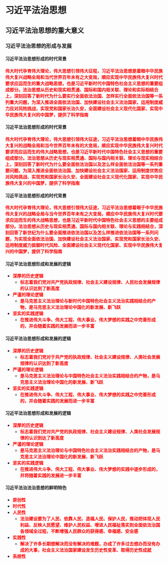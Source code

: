 # 习近平法治思想

## 习近平法治思想的重大意义

### 习近平法治思想的形成与发展

#### 习近平法治思想形成的时代背景

<strong style="color: red;">伟大时代孕育伟大理论，伟大思想引领伟大征程，习近平法治思想是着眼中华民族伟大复兴战略全局和当代世界百年未有之大变局，顺应实现中华民族伟大复兴时代要求应运而生的重大战略思想，也是习近平新时代中国特色社会主义思想的重要组成部分。法治思想从历史和现实相贯通、国际和国内相关联、理论和实际相结合上，深刻回答了新时代为什么要实行全面依法治国、怎样实行全面依法治国等一系列重大问题，为深入推进全面依法治国、加快建设社会主义法治国家，运用制度威力应对风险挑战，实现党和国家长治久安，全面建设社会主义现代化国家、实现中华民族伟大复兴的中国梦，提供了科学指南</strong>

#### 习近平法治思想形成的时代背景
<strong style="color: red;">伟大时代孕育伟大理论，伟大思想引领伟大征途，习近平法治思想着眼中华民族伟大复兴的战略全局和当今世界百年未有的大变局，顺应实现中华民族伟大复兴时代要求而应运而生的伟大战略思想，也是习近平新时代中国特色社会主义思想的重要组成部分。法治思想从历史与现实相贯通、国际与国内相关联、理论与现实相结合上，深刻回答了新时代为什么要全面依法治国以及怎么样全面依法治国等一系列重要问题，为深入推进全面依法治国、加快建设社会主义法治国家、运用制度优势应对风险挑战、实现党和国家长治久安、全面建设社会主义现代化国家、实现中华民族伟大复兴的中国梦，提供了科学指南</strong>

#### 习近平法治思想形成的时代背景

<strong style="color: red;">伟大时代孕育伟大理论，伟大思想引领伟大征途，习近平法治思想着眼于中华民族伟大复兴的战略全局与当今世界百年未有之大变局，顺应中华民族伟大复兴时代要求应运而生的伟大战略思想，也是习近平新时代中国特色社会主义思想的主要组成部分。法治思想从历史与现实相贯通、国际与国内相关联、理论与实践相结合，深刻回答了新世纪为什么要全面推进依法治国以及怎么样推进依法治国等一系列问题，为实现全面依法治国、加快建设社会主义法治国家、实现党和国家长治久安、运用制度威力抵御时代风险、全面建设社会主义现代化国家、实现中华民族伟大复兴的中国梦，提供了科学指南</strong>

#### 习近平法治思想形成和发展的逻辑
- <strong style="color: red;">深厚的历史逻辑</strong>
  - <strong style="color: red;">标志着我们党对共产党执政规律、社会主义建设规律、人民社会发展规律的认识达到了新高度</strong>
- <strong style="color: red;">严谨的理论逻辑</strong>
  - <strong style="color: red;">是马克思主义法治理论与新时代中国特色社会主义法治实践相结合的产物，是马克思主义法治理论中国化的新发展、新飞跃</strong>
- <strong style="color: red;">坚实的实践逻辑</strong>
  - <strong style="color: red;">在推进伟大斗争、伟大工程、伟大事业、伟大梦想的实践之中完善形成的，并会随着实践的发展而进一步丰富</strong>

#### 习近平法治思想形成和发展的逻辑
- <strong style="color: red;">深厚的历史逻辑</strong>
  - <strong style="color: red;">标志着我们党对于共产党的执政规律、社会主义建设规律、人类社会发展规律的认识达到了新高度</strong>
- <strong style="color: red;">严谨的理论逻辑</strong>
  - <strong style="color: red;">是马克思主义法治理论与中国特色社会主义法治实践相结合的产物，是马克思主义法治理论中国化的新发展、新飞跃</strong>
- <strong style="color: red;">坚实的实践逻辑</strong>
  - <strong style="color: red;">在推进伟大斗争、伟大工程、伟大事业、伟大梦想的实践之中完善形成的，并会随着实践的发展而进一步丰富</strong>

#### 习近平法治思想形成和发展的逻辑
- <strong style="color: red;">深厚的历史逻辑</strong>
  - <strong style="color: red;">标志着我们党对共产党的执政规律、社会主义建设规律、人类社会发展规律的认识到达了新高度</strong>
- <strong style="color: red;">严谨的理论逻辑</strong>
  - <strong style="color: red;">是马克思主义法治理论与中国特色社会主义法治实践相结合的产物，是马克思主义法治理论中国化的新发展、新飞跃</strong>
- <strong style="color: red;">坚实的实践逻辑</strong>
  - <strong style="color: red;">在推进伟大斗争、伟大工程、伟大事业、伟大梦想的实践中逐步形成的，并将随着实践的发展进一步丰富</strong>

#### 习近平法治法治思想的鲜明特色
- <strong style="color: red;">原创性</strong>
- <strong style="color: red;">时代性</strong>
- <strong style="color: red;">人民性</strong>
  - <strong style="color: red;">法治建设要为了人民、依靠人民、造福人民、保护人民，推动把体现人民利益、反映人民愿望、维护人民权益、增进人民福祉落实到全面依法治国各领域全过程，不断增强人民群众的获得感、幸福感、安全感</strong>
- <strong style="color: red;">实践性</strong>
  - <strong style="color: red;">解决了许多长期想解决而没有解决的难题，办成了许多过去想办而没有办成的大事，社会主义法治国家建设发生历史性变革、取得历史性成就</strong>
- <strong style="color: red;">系统性</strong>